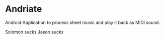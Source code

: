Andriate
========

Android Application to process sheet music and play it back as MIDI sound.

Solomon sucks
Jason sucks